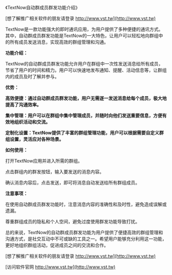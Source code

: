 《TextNow自动群成员群发功能介绍》

[想了解推广相关软件的朋友请登录 http://www.vst.tw](http://www.vst.tw)

TextNow是一款功能强大的即时通讯应用，为用户提供了多种便捷的通讯方式。其中，自动群成员群发功能是TextNow的一大特色，让用户可以轻松地向群组中的所有成员发送消息，实现高效的群组管理和沟通。

**功能介绍：**

TextNow的自动群成员群发功能允许用户在群组中一次性发送消息给所有成员，节省了用户的时间和精力。用户可以快速地发布通知、提醒、活动信息等，让群组内的成员及时了解并参与。

**优势：**

**高效便捷：通过自动群成员群发功能，用户无需逐一发送消息给每个成员，极大地提高了沟通效率。**

**集中管理：用户可以在群组中集中管理成员，并随时向他们发送重要信息，方便有效地组织活动和交流。**

**定制化设置：TextNow提供了丰富的群组管理功能，用户可以根据需要自定义群组设置，灵活应对各种场景。**

**如何使用：**

打开TextNow应用并进入所需的群组。

点击群组内的群发按钮，输入要发送的消息内容。

确认消息内容后，点击发送，即可将消息自动发送给所有群组成员。

**注意事项：**

在使用自动群成员群发功能时，注意消息内容的准确性和及时性，避免造成误解或遗漏。

尊重群组成员的隐私和个人空间，避免过度使用群发功能导致打扰。

总的来说，TextNow的自动群成员群发功能为用户提供了便捷高效的群组管理和沟通方式，是社交互动中不可或缺的工具之一。希望用户能够充分利用这一功能，更好地组织群组活动，促进成员之间的交流和合作。

[想了解推广相关软件的朋友请登录 http://www.vst.tw](http://www.vst.tw)


[访问软件官网 http://www.vst.tw](http://www.vst.tw)
